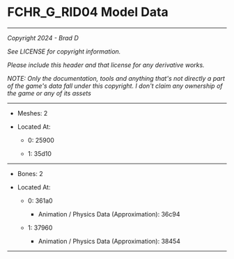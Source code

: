# FCHR_G_RID04 Model Data

---

*Copyright 2024 - Brad D*

*See LICENSE for copyright information.*

*Please include this header and that license for any derivative works.*

*NOTE: Only the documentation, tools and anything that's not directly a part of the game's data fall under this copyright. I don't claim any ownership of the game or any of its assets*

---

* Meshes: 2

* Located At:
  
  * 0: 25900
  
  * 1: 35d10

---

* Bones: 2

* Located At:
  
  * 0: 361a0
    
    * Animation / Physics Data (Approximation): 36c94
  
  * 1: 37960
    
    * Animation / Physics Data (Approximation): 38454

---

